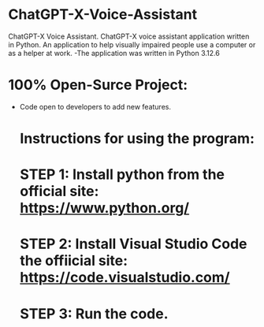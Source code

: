 # ChatGPT-X-Voice-Assistant
ChatGPT-X Voice Assistant. ChatGPT-X voice assistant application written in Python. An application to help visually impaired people use a computer or as a helper at work.
-The application was written in Python 3.12.6

# 100% Open-Surce Project:
- Code open to developers to add new features.

  # Instructions for using the program:
  # STEP 1: Install python from the official site: https://www.python.org/
  # STEP 2: Install Visual Studio Code the offiicial site: https://code.visualstudio.com/
  # STEP 3: Run the code.
